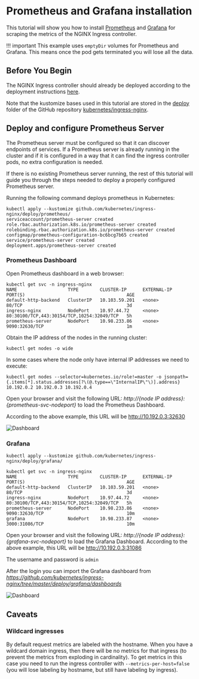 # Prometheus and Grafana installation

This tutorial will show you how to install [Prometheus](https://prometheus.io/) and [Grafana](https://grafana.com/) for scraping the metrics of the NGINX Ingress controller.

!!! important
    This example uses `emptyDir` volumes for Prometheus and Grafana. This means once the pod gets terminated you will lose all the data.

## Before You Begin

The NGINX Ingress controller should already be deployed according to the deployment instructions [here](../deploy/index.md).

Note that the kustomize bases used in this tutorial are stored in the [deploy](https://github.com/kubernetes/ingress-nginx/tree/master/deploy) folder of the GitHub repository [kubernetes/ingress-nginx](https://github.com/kubernetes/ingress-nginx).

## Deploy and configure Prometheus Server

The Prometheus server must be configured so that it can discover endpoints of services. If a Prometheus server is already running in the cluster and if it is configured in a way that it can find the ingress controller pods, no extra configuration is needed.

If there is no existing Prometheus server running, the rest of this tutorial will guide you through the steps needed to deploy a properly configured Prometheus server.

Running the following command deploys prometheus in Kubernetes:

```console
kubectl apply --kustomize github.com/kubernetes/ingress-nginx/deploy/prometheus/
serviceaccount/prometheus-server created
role.rbac.authorization.k8s.io/prometheus-server created
rolebinding.rbac.authorization.k8s.io/prometheus-server created
configmap/prometheus-configuration-bc6bcg7b65 created
service/prometheus-server created
deployment.apps/prometheus-server created
```

### Prometheus Dashboard

Open Prometheus dashboard in a web browser:

```console
kubectl get svc -n ingress-nginx
NAME                   TYPE        CLUSTER-IP      EXTERNAL-IP   PORT(S)                                      AGE
default-http-backend   ClusterIP   10.103.59.201   <none>        80/TCP                                       3d
ingress-nginx          NodePort    10.97.44.72     <none>        80:30100/TCP,443:30154/TCP,10254:32049/TCP   5h
prometheus-server      NodePort    10.98.233.86    <none>        9090:32630/TCP                               1m
```

Obtain the IP address of the nodes in the running cluster:

```console
kubectl get nodes -o wide
```

In some cases where the node only have internal IP addresses we need to execute:

```console
kubectl get nodes --selector=kubernetes.io/role!=master -o jsonpath={.items[*].status.addresses[?\(@.type==\"InternalIP\"\)].address}
10.192.0.2 10.192.0.3 10.192.0.4
```

Open your browser and visit the following URL: _http://{node IP address}:{prometheus-svc-nodeport}_ to load the Prometheus Dashboard.

According to the above example, this URL will be http://10.192.0.3:32630

![Dashboard](../images/prometheus-dashboard.png)

### Grafana

```console
kubectl apply --kustomize github.com/kubernetes/ingress-nginx/deploy/grafana/
```

```console
kubectl get svc -n ingress-nginx
NAME                   TYPE        CLUSTER-IP      EXTERNAL-IP   PORT(S)                                      AGE
default-http-backend   ClusterIP   10.103.59.201   <none>        80/TCP                                       3d
ingress-nginx          NodePort    10.97.44.72     <none>        80:30100/TCP,443:30154/TCP,10254:32049/TCP   5h
prometheus-server      NodePort    10.98.233.86    <none>        9090:32630/TCP                               10m
grafana                NodePort    10.98.233.87    <none>        3000:31086/TCP                               10m
```

Open your browser and visit the following URL: _http://{node IP address}:{grafana-svc-nodeport}_ to load the Grafana Dashboard.
According to the above example, this URL will be http://10.192.0.3:31086

The username and password is `admin`

After the login you can import the Grafana dashboard from _https://github.com/kubernetes/ingress-nginx/tree/master/deploy/grafana/dashboards_

![Dashboard](../images/grafana.png)

## Caveats

### Wildcard ingresses

By default request metrics are labeled with the hostname. When you have a wildcard domain ingress, then there will be no metrics for that ingress (to prevent the metrics from exploding in cardinality). To get metrics in this case you need to run the ingress controller with `--metrics-per-host=false` (you will lose labeling by hostname, but still have labeling by ingress).
